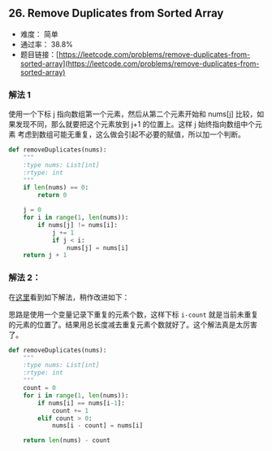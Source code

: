 ## 26. Remove Duplicates from Sorted Array


- 难度： 简单
- 通过率： 38.8%
- 题目链接：[https://leetcode.com/problems/remove-duplicates-from-sorted-array](https://leetcode.com/problems/remove-duplicates-from-sorted-array)



### 解法 1

使用一个下标 j 指向数组第一个元素，然后从第二个元素开始和 nums[j] 比较，如果发现不同，那么就要把这个元素放到 j+1 的位置上。这样 j 始终指向数组中个元素 考虑到数组可能无重复，这么做会引起不必要的赋值，所以加一个判断。

```python
def removeDuplicates(nums):
    """
    :type nums: List[int]
    :rtype: int
    """
    if len(nums) == 0:
        return 0

    j = 0
    for i in range(1, len(nums)):
        if nums[j] != nums[i]:
            j += 1
            if j < i:
                nums[j] = nums[i]
    return j + 1
```

### 解法 2：

在[这里](https://leetcode.com/problems/remove-duplicates-from-sorted-array/discuss/11782/Share-my-clean-C%2B%2B-code)看到如下解法，稍作改进如下：

思路是使用一个变量记录下重复的元素个数，这样下标 `i-count` 就是当前未重复的元素的位置了。结果用总长度减去重复元素个数就好了。这个解法真是太厉害了。

```python
def removeDuplicates(nums):
    """
    :type nums: List[int]
    :rtype: int
    """
    count = 0
    for i in range(1, len(nums)):
        if nums[i] == nums[i-1]:
            count += 1
        elif count > 0:
            nums[i - count] = nums[i]

    return len(nums) - count
```